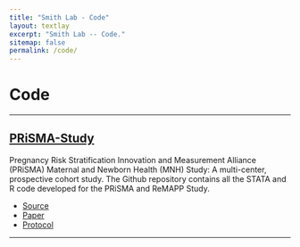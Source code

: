 ```yaml
---
title: "Smith Lab - Code"
layout: textlay
excerpt: "Smith Lab -- Code."
sitemap: false
permalink: /code/
---
```



# Code

---

## [PRiSMA-Study](https://github.com/PRiSMA-Study)

<!--
<img src="{{ site.url }}{{ site.baseurl }}/images/codepic/WGS_Pipeline_Image.png" style="width: 300px"> 
-->

Pregnancy Risk Stratification Innovation and Measurement Alliance (PRiSMA) Maternal and Newborn Health (MNH) Study: A multi-center, prospective cohort study. The Github repository contains all the STATA and R code developed for the PRiSMA and ReMAPP Study.

- <a href="https://github.com/PRiSMA-Study"><i class='fab fa-github'></i> Source</a>
- <a href=""><i class='fa fa-book'></i> Paper</a>
- <a href=""><i class='fa fa-book'></i> Protocol</a>

<!--
- <a href=""><i class='fa fa-book'></i> Manual</a>
-->

---



